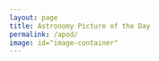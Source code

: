 ```yaml
---
layout: page
title: Astronomy Picture of the Day
permalink: /apod/
image: id="image-container"
---
```


<head>
<script src="/_pages/script.js"></script>
</head>

<div id="image-container"></div>
